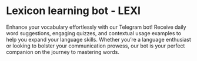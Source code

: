 # Lexicon learning bot - LEXI
Enhance your vocabulary effortlessly with our Telegram bot! Receive daily word suggestions, engaging quizzes, and contextual usage examples to help you expand your language skills. Whether you’re a language enthusiast or looking to bolster your communication prowess, our bot is your perfect companion on the journey to mastering words.
